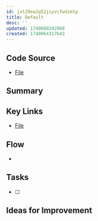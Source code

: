 ```yaml
---
id: jxt29ea2g52jiyvcfwdzmtp
title: Default
desc: ''
updated: 1740080202908
created: 1740064317643
---
```

## Code Source
- [File](/ncu-ad-manager/src/)

## Summary

## Key Links
- [File](/ncu-ad-manager/src/)

## Flow 
- 

## Tasks
- [ ] 

## Ideas for Improvement
